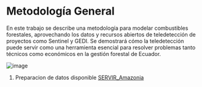 
# Metodología General 
En este trabajo se describe una metodología para modelar combustibles forestales, aprovechando los datos y recursos abiertos de teledetección de proyectos como Sentinel y GEDI. Se demostrará cómo la teledetección puede servir como una herramienta esencial para resolver problemas tanto técnicos como económicos en la gestión forestal de Ecuador.

![image](https://github.com/user-attachments/assets/2373fecf-c008-4847-a92a-23aa1c19416a)

1. Preparacion de datos disponible [SERVIR_Amazonia](https://github.com/SERVIR-Amazonia/imbabura/tree/master/1_generacion_imagenes)
